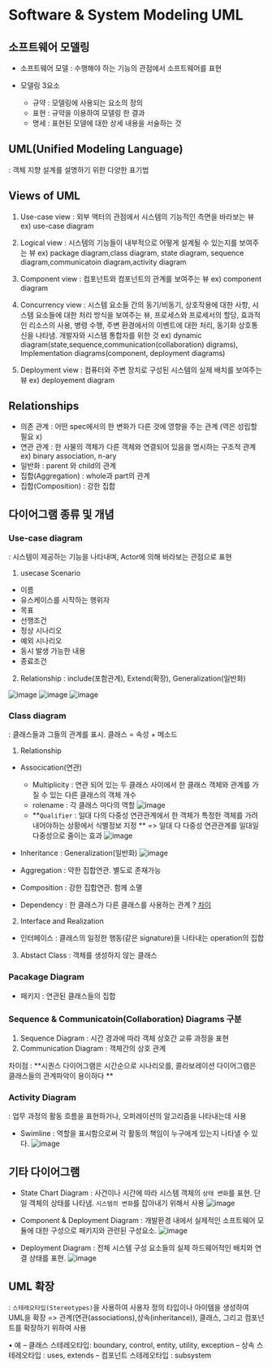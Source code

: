 # Software & System Modeling UML


## 소프트웨어 모델링

- 소프트웨어 모델 : 수행해야 하는 기능의 관점에서 소프트웨어를 표현

- 모델링 3요소
  - 규약 : 모델링에 사용되는 요소의 정의
  - 표현 : 규약을 이용하여 모델링 한 결과
  - 명세 : 표현된 모델에 대한 상세 내용을 서술하는 것



## UML(Unified Modeling Language) 

: 객체 지향 설계를 설명하기 위한 다양한 표기법


## Views of UML


1. Use-case view : 외부 액터의 관점에서 시스템의 기능적인 측면을 바라보는 뷰
ex) use-case diagram

2. Logical view : 시스템의 기능들이 내부적으로 어떻게 설계될 수 있는지를 보여주는 뷰
ex) package diagram,class diagram, state diagram, sequence diagram,communicatoin diagram,activity diagram

3. Component view : 컴포넌트와 컴포넌트의 관계를 보여주는 뷰
ex) component diagram

4. Concurrency view : 시스템 요소들 간의 동기/비동기, 상호작용에 대한 사항, 시스템 요소들에 대한 처리 방식을 보여주는 뷰,
프로세스와 프로세서의 할당, 효과적인 리소스의 사용, 병령 수행, 주변 환경에서의 이벤트에 대한 처리, 동기화 상호통신을 나타냄.
개발자와 시스템 통합자를 위한 것 
ex) dynamic diagram(state,sequence,communication(collaboration) digrams), Implementation diagrams(component, deployment diagrams)

5. Deployment view : 컴퓨터와 주변 장치로 구성된 시스템의 실제 배치를 보여주는 뷰
ex) deployement diagram

## Relationships 


- 의존 관계 : 어떤 spec에서의 한 변화가 다른 것에 영향을 주는 관계 (역은 성립할 필요 x)
- 연관 관계 : 한 사물의 객체가 다른 객체와 연결되어 있음을 명시하는 구조적 관계 ex) binary association, n-ary
- 일반화 : parent 와 child의 관계
- 집합(Aggregation) : whole과 part의 관계
- 집합(Composition) : 강한 집합


## 다이어그램 종류 및 개념

### Use-case diagram 
: 시스템이 제공하는 기능을 나타내며, Actor에 의해 바라보는 관점으로 표현

1) usecase Scenario  
  - 이름
  - 유스케이스를 시작하는 행위자
  - 목표
  - 선행조건
  - 정상 시나리오
  - 예외 시나리오
  - 동시 발생 가능한 내용
  - 종료조건
2) Relationship : include(포함관계), Extend(확장), Generalization(일반화) 

![image](https://user-images.githubusercontent.com/86418674/206125404-b5b98e3e-4da7-48a4-97a2-69460e9c6b10.png)
![image](https://user-images.githubusercontent.com/86418674/206125320-f04b5484-496c-4ca3-b5e6-bc49b76bf804.png)
![image](https://user-images.githubusercontent.com/86418674/206125377-e9c4ad16-6a71-4ab9-8feb-f1ff87f50757.png)


### Class diagram
: 클래스들과 그들의 관계를 표시. 클래스 = 속성 + 메소드

1) Relationship
- Assocication(연관) 
  - Multiplicity : 연관 되어 있는 두 클래스 사이에서 한 클래스 객체와 관계를 가질 수 있는 다른 클래스의 객체 개수 
  - rolename : 각 클래스 마다의 역할 
  ![image](https://user-images.githubusercontent.com/86418674/206128190-44611df8-59ce-4636-8080-c94af143bd9b.png)
  - **`Qualifier` : 일대 다의 다중성 연관관계에서 한 객체가 특정한 객체를 가려내어야하는 상황에서 식별정보 지정 **
  => 일대 다 다중성 연관관계를 일대일 다중성으로 줄이는 효과 
  ![image](https://user-images.githubusercontent.com/86418674/206128930-055e45fe-0961-4fc3-a25f-daf401e0c947.png)
- Inheritance : Generalization(일반화)
![image](https://user-images.githubusercontent.com/86418674/206130671-3e200842-7e98-4e85-b1ba-f3c572e16134.png)

- Aggregation : 약한 집합연관. 별도로 존재가능 
- Composition : 강한 집합연관. 함께 소멸
- Dependency : 한 클래스가 다른 클래스를 사용하는 관계 
? [차이](https://luran.me/101)

2) Interface and Realization 
- 인터페이스 : 클래스의 일정한 행동(같은 signature)을 나타내는 operation의 집합

3) Abstact Class : 객체를 생성하지 않는 클래스 


### Pacakage Diagram 
- 패키지 : 연관된 클래스들의 집합


### Sequence & Communicatoin(Collaboration) Diagrams 구분 

1) Sequence Diagram : 시간 경과에 따라 객체 상호간 교류 과정을 표현 
2) Communication Diagram : 객체간의 상호 관계 

차이점 : **시퀀스 다이어그램은 시간순으로 시나리오를, 콜라보레이션 다이어그램은 클래스들의 관계파악이 용이하다 **

### Activity Diagram
: 업무 과정의 활동 흐름을 표현하거나, 오퍼레이션의 알고리즘을 나타내는데 사용 

* Swimline : 역할을 표시함으로써 각 활동의 책임이 누구에게 있는지 나타낼 수 있다.
![image](https://user-images.githubusercontent.com/86418674/206136869-47a78862-ebf4-4826-a8af-0564b4518385.png)


## 기타 다이어그램
- State Chart Diagram : 사건이나 시간에 따라 시스템 객체의 `상태 변화`를 표현. 단일 객체의 상태를 나타냄. `시스템의 변화`를 잡아내기 위해서 사용
![image](https://user-images.githubusercontent.com/86418674/206137377-d75e91c6-c4f6-4e61-974f-fae985de75d6.png)

- Component & Deployment Diagram : 개발환경 내에서 실제적인 소프트웨어 모듈에 대한 구성으로 패키지와 관련된 구성요소. 
![image](https://user-images.githubusercontent.com/86418674/206137334-b25840de-d746-41fb-9704-abce86476aba.png)

- Deployment Diagram : 전체 시스템 구성 요소들의 실제 하드웨어적인 배치와 연결 상태를 표현.
![image](https://user-images.githubusercontent.com/86418674/206137965-1daccf1f-75e4-4841-9e31-e55869d94352.png)

## UML 확장

: `스테레오타입(Stereotypes)`을 사용하여 사용자 정의 타입이나 아이템을 생성하여 UML을 확장
=> 관계(연관(associations),상속(inheritance)), 클래스, 그리고 컴포넌트를 확장하기 위하여 사용

• 예
– 클래스 스테레오타입: boundary, control, entity, utility, exception
– 상속 스테레오타입 : uses, extends
– 컴포넌트 스테레오타입 : subsystem
